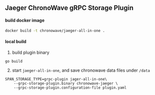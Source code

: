 ## Jaeger ChronoWave gRPC Storage Plugin

#### build docker image
```BASH
docker build -t chronowave/jaeger-all-in-one .
```

#### local build

1. build plugin binary
```shell script
go build
```

2. start `jaeger-all-in-one`, and save chronowave data files under `/data`
```shell script
SPAN_STORAGE_TYPE=grpc-plugin jager-all-in-one\
    --grpc-storage-plugin.binary chronowave-jaeger \
    --grpc-storage-plugin.configuration-file plugin.yaml
```
